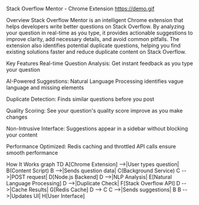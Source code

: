 Stack Overflow Mentor - Chrome Extension
https://demo.gif

Overview
Stack Overflow Mentor is an intelligent Chrome extension that helps developers write better questions on Stack Overflow. By analyzing your question in real-time as you type, it provides actionable suggestions to improve clarity, add necessary details, and avoid common pitfalls. The extension also identifies potential duplicate questions, helping you find existing solutions faster and reduce duplicate content on Stack Overflow.

Key Features
Real-time Question Analysis: Get instant feedback as you type your question

AI-Powered Suggestions: Natural Language Processing identifies vague language and missing elements

Duplicate Detection: Finds similar questions before you post

Quality Scoring: See your question's quality score improve as you make changes

Non-Intrusive Interface: Suggestions appear in a sidebar without blocking your content

Performance Optimized: Redis caching and throttled API calls ensure smooth performance

How It Works
graph TD
    A[Chrome Extension] -->|User types question| B(Content Script)
    B -->|Sends question data| C(Background Service)
    C -->|POST request| D[Node.js Backend]
    D -->|NLP Analysis| E[Natural Language Processing]
    D -->|Duplicate Check| F[Stack Overflow API]
    D -->|Cache Results| G[Redis Cache]
    D --> C
    C -->|Sends suggestions| B
    B -->|Updates UI| H[User Interface]
